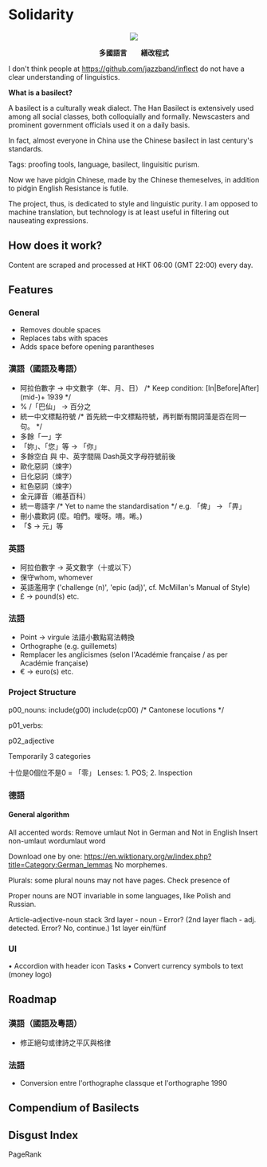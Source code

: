 # Solidarity
<p align="center">
<img src="https://drive.google.com/uc?export=view&id=1ghaysvquwMPmQWyoN5Zmxku1MdGQzZZ9" />
</p>
<p align="center"><strong>多國語言　　繕改程式</strong></p>
<!-- Introduction -->

I don't think people at https://github.com/jazzband/inflect do not have a clear understanding of linguistics.

__What is a basilect?__

A basilect is a culturally weak dialect. The Han Basilect is extensively used among all social classes, both colloquially and formally. Newscasters and prominent government officials used it on a daily basis.

In fact, almost everyone in China use the Chinese basilect in last century's standards. 

Tags: proofing tools, language, basilect, linguisitic purism.

Now we have pidgin Chinese, made by the Chinese themeselves, in addition to pidgin English
Resistance is futile.

The project, thus, is dedicated to style and linguistic purity. I am opposed to machine translation, but technology is at least useful in filtering out nauseating expressions.

## How does it work?
Content are scraped and processed at HKT 06:00 (GMT 22:00) every day.

## Features

### General
* Removes double spaces
* Replaces tabs with spaces
* Adds space before opening parantheses

### 漢語（國語及粵語）
* 阿拉伯數字 → 中文數字（年、月、日）
/* Keep condition: [In|Before|After] (mid-)+ 1939 */
* % /「巴仙」 → 百分之
* 統一中文標點符號
/* 首先統一中文標點符號，再判斷有關詞藻是否在同一句。 */
* 多餘「一」字
* 「妳」、「您」等 → 「你」
* 多餘空白 與 中、英字間隔 Dash英文字母符號前後
* 歐化惡詞（煉字）
* 日化惡詞（煉字）
* 紅色惡詞（煉字）
* 金元譯音（維基百科）
* 統一粵語字 /* Yet to name the standardisation */ e.g. 「俾」 → 「畀」
* 刪小農歎詞 (麼。咱們。噯呀。唷。唏。)
* 「$ → 元」等

### 英語
* 阿拉伯數字 → 英文數字（十或以下）
* 保守whom, whomever
* 英語濫用字 ('challenge (n)', 'epic (adj)', cf. McMillan\'s Manual of Style)
* £ → pound(s) etc.

### 法語
* Point -> virgule 法語小數點寫法轉換 
* Orthographe (e.g. guillemets)
* Remplacer les anglicismes (selon l\'Académie française / as per Académie française)
* € → euro(s) etc.

### Project Structure
p00_nouns:
include(g00)
include(cp00) /* Cantonese locutions */


p01_verbs:

p02_adjective

Temporarily 3 categories


十位是0個位不是0 = 「零」
Lenses: 1. POS; 2. Inspection

### 德語
#### General algorithm
All accented words:
Remove umlaut
Not in German and Not in English
Insert non-umlaut word<tab>umlaut word

Download one by one: https://en.wiktionary.org/w/index.php?title=Category:German_lemmas
No morphemes.

Plurals: some plural nouns may not have pages. Check presence of


Proper nouns are NOT invariable in some languages, like Polish and Russian.

Article-adjective-noun stack
3rd layer - noun - Error?
(2nd layer flach - adj. detected. Error? No, continue.)
1st layer ein/fünf


### UI
• Accordion with header icon
<cog-icon> Tasks
• Convert currency symbols to text (money logo)

## Roadmap

### 漢語（國語及粵語）
* 修正絕句或律詩之平仄與格律

### 法語
* Conversion entre l'orthographe classque et l'orthographe 1990

## Compendium of Basilects
<!-- Redirects to our wiki -->

## Disgust Index
PageRank

<!-- ## Donate -->
